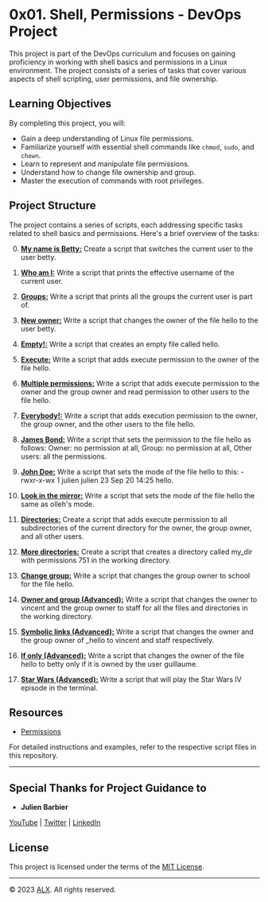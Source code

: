 # 0x01. Shell, Permissions - DevOps Project

This project is part of the DevOps curriculum and focuses on gaining proficiency in working with shell basics and permissions in a Linux environment. The project consists of a series of tasks that cover various aspects of shell scripting, user permissions, and file ownership.

## Learning Objectives

By completing this project, you will:

- Gain a deep understanding of Linux file permissions.
- Familiarize yourself with essential shell commands like `chmod`, `sudo`, and `chown`.
- Learn to represent and manipulate file permissions.
- Understand how to change file ownership and group.
- Master the execution of commands with root privileges.

## Project Structure

The project contains a series of scripts, each addressing specific tasks related to shell basics and permissions. Here's a brief overview of the tasks:

0. **[My name is Betty:](https://github.com/Alogyn/alx-system_engineering-devops/blob/master/0x01-shell_permissions/0-iam_betty)** Create a script that switches the current user to the user betty.

1. **[Who am I:](https://github.com/Alogyn/alx-system_engineering-devops/blob/master/0x01-shell_permissions/1-who_am_i)** Write a script that prints the effective username of the current user.

2. **[Groups:](https://github.com/Alogyn/alx-system_engineering-devops/blob/master/0x01-shell_permissions/2-groups)** Write a script that prints all the groups the current user is part of.

3. **[New owner:](https://github.com/Alogyn/alx-system_engineering-devops/blob/master/0x01-shell_permissions/3-new_owner)** Write a script that changes the owner of the file hello to the user betty.

4. **[Empty!:](https://github.com/Alogyn/alx-system_engineering-devops/blob/master/0x01-shell_permissions/4-empty)** Write a script that creates an empty file called hello.

5. **[Execute:](https://github.com/Alogyn/alx-system_engineering-devops/blob/master/0x01-shell_permissions/5-execute)** Write a script that adds execute permission to the owner of the file hello.

6. **[Multiple permissions:](https://github.com/Alogyn/alx-system_engineering-devops/blob/master/0x01-shell_permissions/6-multiple_permissions)** Write a script that adds execute permission to the owner and the group owner and read permission to other users to the file hello.

7. **[Everybody!:](https://github.com/Alogyn/alx-system_engineering-devops/blob/master/0x01-shell_permissions/7-everybody)** Write a script that adds execution permission to the owner, the group owner, and the other users to the file hello.

8. **[James Bond:](https://github.com/Alogyn/alx-system_engineering-devops/blob/master/0x01-shell_permissions/8-James_Bond)** Write a script that sets the permission to the file hello as follows: Owner: no permission at all, Group: no permission at all, Other users: all the permissions.

9. **[John Doe:](https://github.com/Alogyn/alx-system_engineering-devops/blob/master/0x01-shell_permissions/9-John_Doe)** Write a script that sets the mode of the file hello to this: -rwxr-x-wx 1 julien julien 23 Sep 20 14:25 hello.

10. **[Look in the mirror:](https://github.com/Alogyn/alx-system_engineering-devops/blob/master/0x01-shell_permissions/10-mirror_permissions)** Write a script that sets the mode of the file hello the same as olleh's mode.

11. **[Directories:](https://github.com/Alogyn/alx-system_engineering-devops/blob/master/0x01-shell_permissions/11-directories_permissions)** Create a script that adds execute permission to all subdirectories of the current directory for the owner, the group owner, and all other users.

12. **[More directories:](https://github.com/Alogyn/alx-system_engineering-devops/blob/master/0x01-shell_permissions/12-directory_permissions)** Create a script that creates a directory called my_dir with permissions 751 in the working directory.

13. **[Change group:](https://github.com/Alogyn/alx-system_engineering-devops/blob/master/0x01-shell_permissions/13-change_group)** Write a script that changes the group owner to school for the file hello.

14. **[Owner and group (Advanced):](https://github.com/Alogyn/alx-system_engineering-devops/blob/master/0x01-shell_permissions/100-change_owner_and_group)** Write a script that changes the owner to vincent and the group owner to staff for all the files and directories in the working directory.

15. **[Symbolic links (Advanced):](https://github.com/Alogyn/alx-system_engineering-devops/blob/master/0x01-shell_permissions/101-symbolic_link_permissions)** Write a script that changes the owner and the group owner of _hello to vincent and staff respectively.

16. **[If only (Advanced):](https://github.com/Alogyn/alx-system_engineering-devops/blob/master/0x01-shell_permissions/102-if_only)** Write a script that changes the owner of the file hello to betty only if it is owned by the user guillaume.

17. **[Star Wars (Advanced):](https://github.com/Alogyn/alx-system_engineering-devops/blob/master/0x01-shell_permissions/103-Star_Wars)** Write a script that will play the Star Wars IV episode in the terminal.

## Resources

- [Permissions](http://linuxcommand.org/lc3_lts0090.php)

For detailed instructions and examples, refer to the respective script files in this repository.

---

## Special Thanks for Project Guidance to 

- **Julien Barbier**

[YouTube](https://www.youtube.com/@0xJulien) | [Twitter](https://twitter.com/julienbarbier42) | [LinkedIn](https://www.linkedin.com/in/julienbarbier/)

## License

This project is licensed under the terms of the [MIT License](https://www.alxafrica.com/privacy-policy/).

---

© 2023 [ALX](https://www.alxafrica.com/). All rights reserved.
